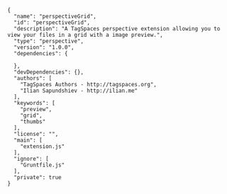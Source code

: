     {
      "name": "perspectiveGrid",
      "id": "perspectiveGrid",
      "description": "A TagSpaces perspective extension allowing you to view your files in a grid with a image preview.",
      "type": "perspective",
      "version": "1.0.0",
      "dependencies": {
    
      },
      "devDependencies": {},
      "authors": [
        "TagSpaces Authors - http://tagspaces.org",
        "Ilian Sapundshiev - http://ilian.me"
      ],
      "keywords": [
        "preview",
        "grid",
        "thumbs"
      ],
      "license": "",
      "main": [
        "extension.js"
      ],
      "ignore": [
        "Gruntfile.js"
      ],
      "private": true
    }
